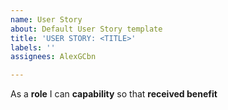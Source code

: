 ```yaml
---
name: User Story
about: Default User Story template
title: 'USER STORY: <TITLE>'
labels: ''
assignees: AlexGCbn

---
```


As a **role** I can **capability** so that **received benefit**
